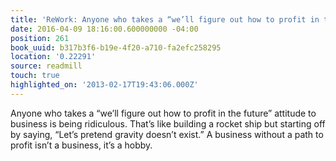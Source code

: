 ```yaml
---
title: 'ReWork: Anyone who takes a “we’ll figure out how to profit in the fu…'
date: 2016-04-09 18:16:00.600000000 -04:00
position: 261
book_uuid: b317b3f6-b19e-4f20-a710-fa2efc258295
location: '0.22291'
source: readmill
touch: true
highlighted_on: '2013-02-17T19:43:06.000Z'
---
```


Anyone who takes a “we’ll figure out how to profit in the future” attitude to business is being ridiculous. That’s like building a rocket ship but starting off by saying, “Let’s pretend gravity doesn’t exist.” A business without a path to profit isn’t a business, it’s a hobby.